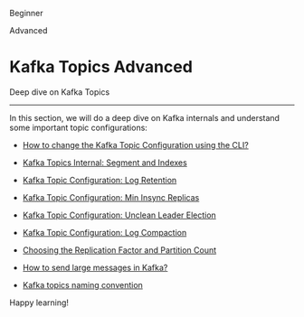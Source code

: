 Beginner

Advanced

Kafka Topics Advanced
=====================

Deep dive on Kafka Topics

* * *

In this section, we will do a deep dive on Kafka internals and understand some important topic configurations:

*   [How to change the Kafka Topic Configuration using the CLI?](https://github.com/AbdoMusk/Apache-Kafka/blob/main/5-%20Kafka%20Advanced%20Concepts/1-%20Kafka%20Topics%20Advanced/1-%20How%20to%20change%20a%20Kafka%20Topic%20Configuration%20using%20the%20CLI.md)
    
*   [Kafka Topics Internal: Segment and Indexes](/kafka/kafka-topics-internals-segments-and-indexes/)
    
*   [Kafka Topic Configuration: Log Retention](https://github.com/AbdoMusk/Apache-Kafka/blob/main/5-%20Kafka%20Advanced%20Concepts/1-%20Kafka%20Topics%20Advanced/3-%20Kafka%20Topic%20Configuration%20Log%20Retention.md)
    
*   [Kafka Topic Configuration: Min Insync Replicas](/kafka/kafka-topic-configuration-min-insync-replicas/)
    
*   [Kafka Topic Configuration: Unclean Leader Election](https://github.com/AbdoMusk/Apache-Kafka/blob/main/5-%20Kafka%20Advanced%20Concepts/1-%20Kafka%20Topics%20Advanced/5-%20Kafka%20Topic%20Configuration%20Unclean%20Leader%20Election.md)
    
*   [Kafka Topic Configuration: Log Compaction](https://github.com/AbdoMusk/Apache-Kafka/blob/main/5-%20Kafka%20Advanced%20Concepts/1-%20Kafka%20Topics%20Advanced/6-%20Kafka%20Topic%20Configuration%20Log%20Compaction.md)
    
*   [Choosing the Replication Factor and Partition Count](/kafka/kafka-topics-choosing-the-replication-factor-and-partitions-count/)
    
*   [How to send large messages in Kafka?](https://github.com/AbdoMusk/Apache-Kafka/blob/main/5-%20Kafka%20Advanced%20Concepts/1-%20Kafka%20Topics%20Advanced/8-%20How%20to%20send%20Large%20Messages%20in%20Apache%20Kafka.md)
    
*   [Kafka topics naming convention](/kafka/kafka-topics-naming-convention/)
    

Happy learning!
